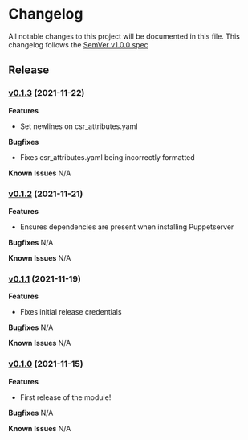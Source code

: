 # Changelog

All notable changes to this project will be documented in this file.
This changelog follows the [SemVer v1.0.0 spec](https://semver.org/spec/v1.0.0.html)

## Release

### [v0.1.3](https://github.com/Brownserve-UK/PuppetPowerShell/tree/v0.1.3) (2021-11-22)

**Features**
- Set newlines on csr_attributes.yaml

**Bugfixes**
- Fixes csr_attributes.yaml being incorrectly formatted

**Known Issues**
N/A

### [v0.1.2](https://github.com/Brownserve-UK/PuppetPowerShell/tree/v0.1.2) (2021-11-21)

**Features**
- Ensures dependencies are present when installing Puppetserver

**Bugfixes**
N/A

**Known Issues**
N/A

### [v0.1.1](https://github.com/Brownserve-UK/PuppetPowerShell/tree/v0.1.1) (2021-11-19)

**Features**
- Fixes initial release credentials

**Bugfixes**
N/A

**Known Issues**
N/A

### [v0.1.0](https://github.com/Brownserve-UK/PuppetPowerShell/tree/v0.1.0) (2021-11-15)

**Features**
- First release of the module!
  
**Bugfixes**
N/A

**Known Issues**
N/A
